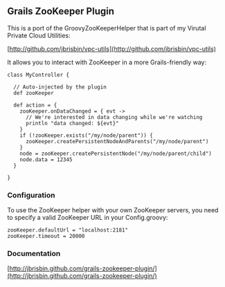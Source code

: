 ## Grails ZooKeeper Plugin

This is a port of the GroovyZooKeeperHelper that is part of my
Virutal Private Cloud Utilities:

[http://github.com/jbrisbin/vpc-utils](http://github.com/jbrisbin/vpc-utils)

It allows you to interact with ZooKeeper in a more Grails-friendly way:

<pre><code>class MyController {

  // Auto-injected by the plugin
  def zooKeeper

  def action = {
    zooKeeper.onDataChanged = { evt ->
      // We're interested in data changing while we're watching
      println "data changed: ${evt}"
    }
    if (!zooKeeper.exists("/my/node/parent")) {
      zooKeeper.createPersistentNodeAndParents("/my/node/parent")
    }
    node = zooKeeper.createPersistentNode("/my/node/parent/child")
    node.data = 12345
  }

}
</code></pre>

### Configuration

To use the ZooKeeper helper with your own ZooKeeper servers, you need
to specify a valid ZooKeeper URL in your Config.groovy:

<pre><code>zooKeeper.defaultUrl = "localhost:2181"
zooKeeper.timeout = 20000
</code></pre>

### Documentation

[http://jbrisbin.github.com/grails-zookeeper-plugin/](http://jbrisbin.github.com/grails-zookeeper-plugin/)
